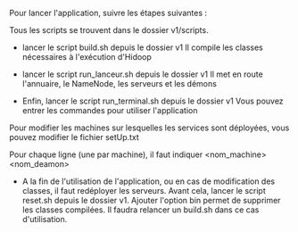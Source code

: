 Pour lancer l'application, suivre les étapes suivantes :

Tous les scripts se trouvent dans le dossier v1/scripts.

- lancer le script build.sh depuis le dossier v1
Il compile les classes nécessaires à l'exécution d'Hidoop

- lancer le script run_lanceur.sh depuis le dossier v1
Il met en route l'annuaire, le NameNode, les serveurs et les démons

- Enfin, lancer le script run_terminal.sh depuis le dossier v1
Vous pouvez entrer les commandes pour utiliser l'application

Pour modifier les machines sur lesquelles les services sont déployées, vous
pouvez modifier le fichier setUp.txt

Pour chaque ligne (une par machine), il faut indiquer
<port> <nom_machine> <nom_deamon>

- A la fin de l'utilisation de l'application, ou en cas de modification des
  classes, il faut redéployer les serveurs. Avant cela, lancer le script
  reset.sh depuis le dossier v1. Ajouter l'option  bin permet de supprimer les
  classes compilées. Il faudra relancer un build.sh dans ce cas d'utilisation.
